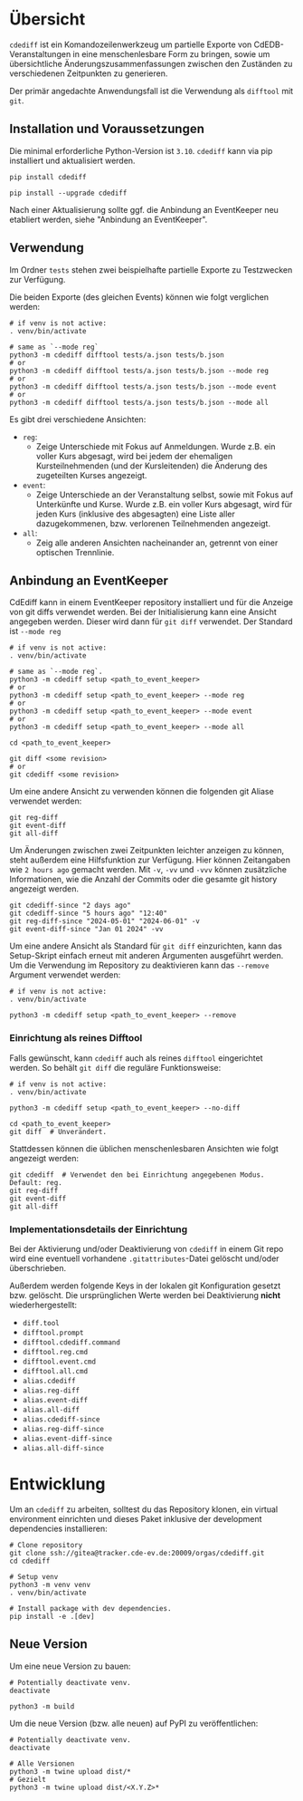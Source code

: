 # Übersicht

`cdediff` ist ein Komandozeilenwerkzeug um partielle Exporte von CdEDB-Veranstaltungen in eine menschenlesbare Form zu bringen,
sowie um übersichtliche Änderungszusammenfassungen zwischen den Zuständen zu verschiedenen Zeitpunkten zu generieren.

Der primär angedachte Anwendungsfall ist die Verwendung als `difftool` mit `git`.

## Installation und Voraussetzungen

Die minimal erforderliche Python-Version ist `3.10`. `cdediff` kann via pip installiert und aktualisiert werden.

    pip install cdediff

    pip install --upgrade cdediff

Nach einer Aktualisierung sollte ggf. die Anbindung an EventKeeper neu etabliert werden, siehe "Anbindung an EventKeeper".

## Verwendung

Im Ordner `tests` stehen zwei beispielhafte partielle Exporte zu Testzwecken zur Verfügung.

Die beiden Exporte (des gleichen Events) können wie folgt verglichen werden:

    # if venv is not active:
    . venv/bin/activate

    # same as `--mode reg`
    python3 -m cdediff difftool tests/a.json tests/b.json
    # or
    python3 -m cdediff difftool tests/a.json tests/b.json --mode reg
    # or
    python3 -m cdediff difftool tests/a.json tests/b.json --mode event
    # or
    python3 -m cdediff difftool tests/a.json tests/b.json --mode all

Es gibt drei verschiedene Ansichten:

- `reg`:
  - Zeige Unterschiede mit Fokus auf Anmeldungen. Wurde z.B. ein voller Kurs abgesagt, wird bei jedem der ehemaligen
    Kursteilnehmenden (und der Kursleitenden) die Änderung des zugeteilten Kurses angezeigt.
- `event`:
  - Zeige Unterschiede an der Veranstaltung selbst, sowie mit Fokus auf Unterkünfte und Kurse. Wurde z.B. ein voller
    Kurs abgesagt, wird für jeden Kurs (inklusive des abgesagten) eine Liste aller dazugekommenen, bzw. verlorenen
    Teilnehmenden angezeigt.
- `all`:
  - Zeig alle anderen Ansichten nacheinander an, getrennt von einer optischen Trennlinie.

## Anbindung an EventKeeper

CdEdiff kann in einem EventKeeper repository installiert und für die Anzeige von git diffs verwendet werden.
Bei der Initialisierung kann eine Ansicht angegeben werden. Dieser wird dann für `git diff` verwendet. Der Standard ist `--mode reg`

    # if venv is not active:
    . venv/bin/activate

    # same as `--mode reg`.
    python3 -m cdediff setup <path_to_event_keeper>
    # or
    python3 -m cdediff setup <path_to_event_keeper> --mode reg
    # or
    python3 -m cdediff setup <path_to_event_keeper> --mode event
    # or
    python3 -m cdediff setup <path_to_event_keeper> --mode all

    cd <path_to_event_keeper>

    git diff <some revision>
    # or
    git cdediff <some revision>

Um eine andere Ansicht zu verwenden können die folgenden git Aliase verwendet werden:

    git reg-diff
    git event-diff
    git all-diff

Um Änderungen zwischen zwei Zeitpunkten leichter anzeigen zu können, steht außerdem eine Hilfsfunktion zur Verfügung. Hier
können Zeitangaben wie `2 hours ago` gemacht werden. Mit `-v`, `-vv` und `-vvv` können zusätzliche Informationen, wie
die Anzahl der Commits oder die gesamte git history angezeigt werden.

    git cdediff-since "2 days ago"
    git cdediff-since "5 hours ago" "12:40"
    git reg-diff-since "2024-05-01" "2024-06-01" -v
    git event-diff-since "Jan 01 2024" -vv

Um eine andere Ansicht als Standard für `git diff` einzurichten, kann das Setup-Skript einfach erneut mit anderen Argumenten
ausgeführt werden. Um die Verwendung im Repository zu deaktivieren kann das `--remove` Argument verwendet werden:

    # if venv is not active:
    . venv/bin/activate

    python3 -m cdediff setup <path_to_event_keeper> --remove

### Einrichtung als reines Difftool

Falls gewünscht, kann `cdediff` auch als reines `difftool` eingerichtet werden. So behält `git diff` die reguläre Funktionsweise:

    # if venv is not active:
    . venv/bin/activate

    python3 -m cdediff setup <path_to_event_keeper> --no-diff

    cd <path_to_event_keeper>
    git diff  # Unverändert.

Stattdessen können die üblichen menschenlesbaren Ansichten wie folgt angezeigt werden:

    git cdediff  # Verwendet den bei Einrichtung angegebenen Modus. Default: reg.
    git reg-diff
    git event-diff
    git all-diff

### Implementationsdetails der Einrichtung

Bei der Aktivierung und/oder Deaktivierung von `cdediff` in einem Git repo wird eine eventuell vorhandene
`.gitattributes`-Datei gelöscht und/oder überschrieben.

Außerdem werden folgende Keys in der lokalen git Konfiguration gesetzt bzw. gelöscht. Die ursprünglichen Werte werden bei
Deaktivierung **nicht** wiederhergestellt:

- `diff.tool`
- `difftool.prompt`
- `difftool.cdediff.command`
- `difftool.reg.cmd`
- `difftool.event.cmd`
- `difftool.all.cmd`
- `alias.cdediff`
- `alias.reg-diff`
- `alias.event-diff`
- `alias.all-diff`
- `alias.cdediff-since`
- `alias.reg-diff-since`
- `alias.event-diff-since`
- `alias.all-diff-since`

# Entwicklung

Um an `cdediff` zu arbeiten, solltest du das Repository klonen, ein virtual environment einrichten und dieses Paket inklusive der development dependencies installieren:

    # Clone repository
    git clone ssh://gitea@tracker.cde-ev.de:20009/orgas/cdediff.git
    cd cdediff

    # Setup venv
    python3 -m venv venv
    . venv/bin/activate

    # Install package with dev dependencies.
    pip install -e .[dev]


## Neue Version

Um eine neue Version zu bauen:

    # Potentially deactivate venv.
    deactivate

    python3 -m build

Um die neue Version (bzw. alle neuen) auf PyPI zu veröffentlichen:

    # Potentially deactivate venv.
    deactivate

    # Alle Versionen
    python3 -m twine upload dist/*
    # Gezielt
    python3 -m twine upload dist/<X.Y.Z>*
